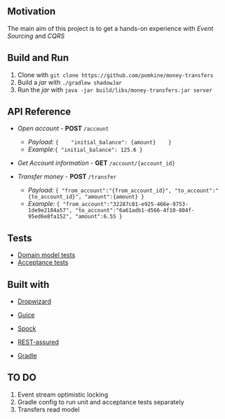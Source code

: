 ## Motivation

The main aim of this project is to get a hands-on experience with *Event Sourcing* and *CQRS* 

## Build and Run

1. Clone with `git clone https://github.com/pomkine/money-transfers`
2. Build a *jar* with `./gradlew shadowJar`
3. Run the *jar* with `java -jar build/libs/money-transfers.jar server`

## API Reference

- *Open account* - **POST** `/account`
   - *Payload*: ```{   
                   "initial_balance": {amount}   
                  }   
   				```
   - *Example*:```{
                   "initial_balance": 125.6
                 }
   				```
   
- *Get Account information* - **GET** `/account/{account_id}`
- *Transfer money* - **POST** `/transfer`
   - *Payload*: ```{
                 	"from_account":"{from_account_id}",
                 	"to_account":"{to_account_id}",
                 	"amount":{amount}
                 }```
   - *Example*: ```{
                 	"from_account":"32287c81-e925-466e-9753-1de9e2184a57",
                 	"to_account":"6a61adb1-d566-4f10-804f-95ed6e8fa152",
                 	"amount":6.55
                 }```

## Tests

- [Domain model tests](../master/src/test/groovy/com/pomkine/domain)
- [Acceptance tests](../master/src/test/groovy/com/pomkine/MoneyTransferAcceptanceSpec.groovy)

## Built with
- [Dropwizard](https://www.dropwizard.io)
- [Guice](https://github.com/google/guice)

- [Spock](http://spockframework.org/)
- [REST-assured](http://rest-assured.io/)
- [Gradle](https://gradle.org/)

## TO DO
1. Event stream optimistic locking
2. Gradle config to run unit and acceptance tests separately
3. Transfers read model
